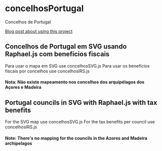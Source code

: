 # concelhosPortugal
Concelhos de Portugal

[Blog post about using this project](http://www.jdmartinho.com/blog/creating-municipality-map-portugal-raphael-js/)

## Concelhos de Portugal em SVG usando Raphael.js com benefícios fiscais
Para usar o mapa em SVG use concelhosSVG.js
Para usar os benefícios fiscais por concelhos use concelhosIRS.js

#### Nota: Não existe mapeamento nos concelhos dos arquipélagos dos Açores e Madeira


## Portugal councils in SVG with Raphael.js with tax benefits
For the SVG map use concelhosSVG.js
For the tax benefits per council use concelhosIRS.js

#### Note: There's no mapping for the councils in the Azores and Madeira archipelagos
